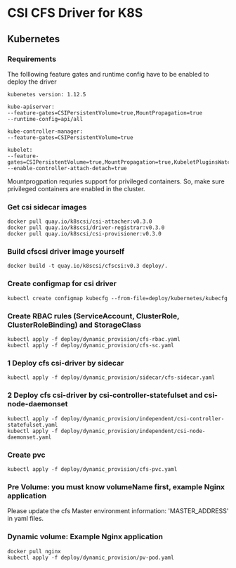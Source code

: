 # CSI CFS Driver for K8S

## Kubernetes
### Requirements

The folllowing feature gates and runtime config have to be enabled to deploy the driver

```
kubenetes version: 1.12.5

kube-apiserver:
--feature-gates=CSIPersistentVolume=true,MountPropagation=true
--runtime-config=api/all

kube-controller-manager:
--feature-gates=CSIPersistentVolume=true

kubelet:
--feature-gates=CSIPersistentVolume=true,MountPropagation=true,KubeletPluginsWatcher=true
--enable-controller-attach-detach=true
```

Mountprogpation requries support for privileged containers. So, make sure privileged containers are enabled in the cluster.

### Get csi sidecar images

```
docker pull quay.io/k8scsi/csi-attacher:v0.3.0
docker pull quay.io/k8scsi/driver-registrar:v0.3.0
docker pull quay.io/k8scsi/csi-provisioner:v0.3.0
```

### Build cfscsi driver image yourself

```docker build -t quay.io/k8scsi/cfscsi:v0.3 deploy/.```

### Create configmap for csi driver

```kubectl create configmap kubecfg --from-file=deploy/kubernetes/kubecfg```

### Create RBAC rules (ServiceAccount, ClusterRole, ClusterRoleBinding) and StorageClass
```
kubectl apply -f deploy/dynamic_provision/cfs-rbac.yaml
kubectl apply -f deploy/dynamic_provision/cfs-sc.yaml
```

### 1 Deploy cfs csi-driver by sidecar
```
kubectl apply -f deploy/dynamic_provision/sidecar/cfs-sidecar.yaml
```

### 2 Deploy cfs csi-driver by csi-controller-statefulset and csi-node-daemonset
```
kubectl apply -f deploy/dynamic_provision/independent/csi-controller-statefulset.yaml
kubectl apply -f deploy/dynamic_provision/independent/csi-node-daemonset.yaml
```

### Create pvc
```
kubectl apply -f deploy/dynamic_provision/cfs-pvc.yaml
```

### Pre Volume: you must know volumeName first, example Nginx application

Please update the cfs Master environment information: 'MASTER_ADDRESS' in yaml files.

### Dynamic volume: Example Nginx application

```
docker pull nginx
kubectl apply -f deploy/dynamic_provision/pv-pod.yaml
```
